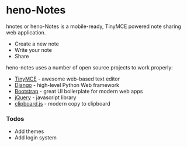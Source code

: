 # heno-Notes
hnotes or heno-Notes is a mobile-ready, TinyMCE powered note sharing web application.

  - Create a new note
  - Write your note
  - Share

heno-notes uses a number of open source projects to work properly:

* [TinyMCE](https://github.com/tinymce/tinymce) - awesome web-based text editor
* [Django](https://github.com/django/django) - high-level Python Web framework
* [Bootstrap](https://github.com/twbs/bootstrap) - great UI boilerplate for modern web apps
* [jQuery](http://jquery.com) - javascript library
* [clipboard.js](https://github.com/zenorocha/clipboard.js) - modern copy to clipboard

### Todos

- Add themes
- Add login system
